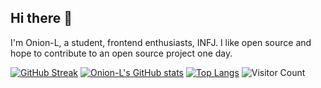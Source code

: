 ## Hi there 👋

I'm Onion-L, a student, frontend enthusiasts, INFJ.
I like open source and hope to contribute to an open source project one day.


[![GitHub Streak](https://github-readme-streak-stats.herokuapp.com?user=Onion-L&theme=radical&hide_border=true)](https://git.io/streak-stats)
[![Onion-L's GitHub stats](https://github-readme-stats.vercel.app/api?username=Onion-L&theme=radical&hide_border=true)](https://github.com/anuraghazra/github-readme-stats)
[![Top Langs](https://github-readme-stats.vercel.app/api/top-langs/?username=Onion-L)](https://github.com/anuraghazra/github-readme-stats)
![Visitor Count](https://profile-counter.glitch.me/YourGitHubUsername/count.svg)

